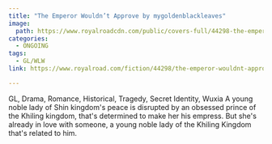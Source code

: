 ```yaml
---
title: "The Emperor Wouldn’t Approve by mygoldenblackleaves"
image:
  path: https://www.royalroadcdn.com/public/covers-full/44298-the-emperor-wouldnt-approvegl.jpg
categories:
  - ONGOING
tags:
  - GL/WLW
link: https://www.royalroad.com/fiction/44298/the-emperor-wouldnt-approvegl

---
```

GL, Drama, Romance, Historical, Tragedy, Secret Identity, Wuxia
A young noble lady of Shin kingdom's peace is disrupted by an obsessed prince of the Khiling kingdom, that's determined to make her his empress. But she's already in love with someone, a young noble lady of the Khiling Kingdom that's related to him.

